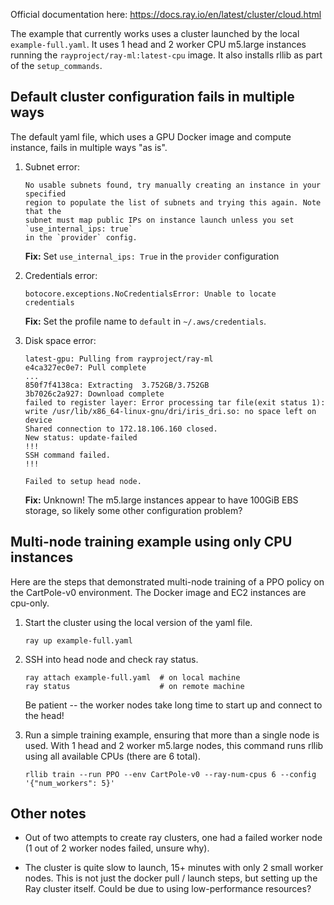 Official documentation here:  https://docs.ray.io/en/latest/cluster/cloud.html

The example that currently works uses a cluster launched by the local `example-full.yaml`.
It uses 1 head and 2 worker CPU m5.large instances running the 
`rayproject/ray-ml:latest-cpu` image.  It also installs rllib as part of the 
`setup_commands`.

## Default cluster configuration fails in multiple ways

The default yaml file, which uses a GPU Docker image and compute instance, 
fails in multiple ways "as is".  

1.  Subnet error:

    ```
    No usable subnets found, try manually creating an instance in your specified 
    region to populate the list of subnets and trying this again. Note that the 
    subnet must map public IPs on instance launch unless you set `use_internal_ips: true` 
    in the `provider` config.
    ```
    __Fix:__ Set `use_internal_ips: True` in the `provider` configuration

2. Credentials error:

    ```
    botocore.exceptions.NoCredentialsError: Unable to locate credentials
    ```
    __Fix:__ Set the profile name to `default` in  `~/.aws/credentials`.

3. Disk space error:

    ```
    latest-gpu: Pulling from rayproject/ray-ml
    e4ca327ec0e7: Pull complete 
    ...
    850f7f4138ca: Extracting  3.752GB/3.752GB
    3b7026c2a927: Download complete 
    failed to register layer: Error processing tar file(exit status 1): write /usr/lib/x86_64-linux-gnu/dri/iris_dri.so: no space left on device
    Shared connection to 172.18.106.160 closed.
    New status: update-failed
    !!!
    SSH command failed.
    !!!
    
    Failed to setup head node.
    ```
    __Fix:__ Unknown!  The m5.large instances appear to have 100GiB EBS storage, 
    so likely some other configuration problem?

## Multi-node training example using only CPU instances

Here are the steps that demonstrated multi-node training of a PPO policy on 
the CartPole-v0 environment.  The Docker image and EC2 instances are cpu-only.

1. Start the cluster using the local version of the yaml file.

    ```
    ray up example-full.yaml
    ```

3. SSH into head node and check ray status.

    ```
    ray attach example-full.yaml  # on local machine
    ray status                    # on remote machine
    ```
    
    Be patient -- the worker nodes take long time to start up and connect to the head!

4. Run a simple training example, ensuring that more than a single node is used. 
With 1 head and 2 worker m5.large nodes, this command runs rllib using all 
available CPUs (there are 6 total).

    ```
    rllib train --run PPO --env CartPole-v0 --ray-num-cpus 6 --config '{"num_workers": 5}' 
    ```

## Other notes

* Out of two attempts to create ray clusters, one had a failed worker node (1 
out of 2 worker nodes failed, unsure why).

* The cluster is quite slow to launch, 15+ minutes with only 2 small worker nodes. 
This is not just the docker pull / launch steps, but setting up the Ray cluster
itself.  Could be due to using low-performance resources?

